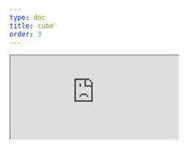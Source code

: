 ```yaml
---
type: doc
title: cube
order: 3
---
```


<iframe class="editor" src="https://grimoiregl.github.io/grimoire.gl-example#shader"></iframe>
